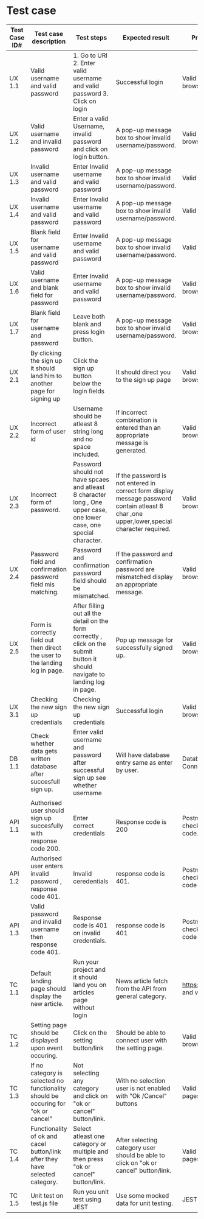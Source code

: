 # Test case
| Test Case ID# | Test case description | Test steps | Expected result | Prerequisites | Executed by | Pass/Fail |
| --- | --- | --- | --- | --- | --- | --- |
| UX 1.1 | Valid username and valid password | 1. Go to URl                                2. Enter valid username and valid password  3. Click on login | Successful login | Valid Url  and browser | Preet | Pass |
| UX 1.2 | Valid username and invalid password | Enter a valid Username, invalid password and click on login button. | A pop-up message box to show invalid username/password. | Valid Url  and browser | Preet | Pass |
| UX 1.3 | Invalid username and valid password | Enter Invalid username and valid password  | A pop-up message box to show invalid username/password. | Valid Url browser | Preet | Pass |
| UX 1.4 | Invalid username and valid password | Enter Invalid username and valid password  | A pop-up message box to show invalid username/password. | Valid Url browser | Preet | Pass |
| UX 1.5 | Blank field for username and valid password | Enter Invalid username and valid password  | A pop-up message box to show invalid username/password. | Valid Url Browser | Preet | Pass |
| UX 1.6 | Valid  username and blank field for password | Enter Invalid username and valid password  | A pop-up message box to show invalid username/password. | Valid Url  and browser | Preet | Pass |
| UX 1.7 | Blank field for username and  password | Leave both blank and press login button.  | A pop-up message box to show invalid username/password. | Valid Url  and browser | Preet | Pass |
| UX 2.1 | By clicking  the sign up it should land him to another page for signing up | Click the sign up button below the login fields  | It should direct you to the sign up page  | Valid Url  and browser | Pushti | Pass |
| UX 2.2 | Incorrect form  of user id | Username should be atleast 8 string long and no space included.  | If incorrect combination is entered than an appropriate message is generated.  | Valid Url  and browser | Pushti | Pass |
| UX 2.3 | Incorrect form of password. | Password should not have spcaes and  atleast 8 character long , One upper case, one lower case, one special character.  | If the password is not entered in correct form display message password contain atleast 8 char ,one upper,lower,special character required.  | Valid Url  and browser | Pushti | Pass |
| UX 2.4 | Password field and confirmation password field mis matching. | Password and confirmation password field should be mismatched.  | If the password and confirmation password are mismatched display an appropriate message. | Valid Url  and browser | Pushti | Pass |
| UX 2.5 | Form is correctly field out then direct the user to the landing log in page.  | After filling out all the detail on the form correctly , click on the submit button it should navigate to landing log in page.  | Pop up message for successfully signed up.  | Valid Url  and browser | Pushti | Pass |
| UX 3.1 | Checking the new sign up credentials | Checking the new sign up credentials | Successful login | Valid Url  and browser | Muhaimin | Pass |
| DB 1.1 | Check whether data gets written  database after succesfull sign up. | Enter valid username and password after successful sign up see whether username  | Will have database entry same as enter by user. | Database Connectivity | Muhaimin | Pass |
| API 1.1 | Authorised user should sign up succesfully with response code 200. | Enter correct credentials  | Response code is 200 | Postman for checking response code. | Muhaimin | Pass |
| API 1.2 | Authorised user enters invalid password , response code 401. | Invalid ceredentials  | response code is 401. | Postman for checking response code | Muhaimin | Pass |
| API 1.3 | Valid password and invalid username then response code 401. | Response code is 401 on invalid credentials. | response code is 401 | Postman for checking response code | Muhaimin | Pass |
| TC 1.1 | Default landing page should display the new article. | Run your project and it should land you on articles page without login | News article fetch from the API from general category. | https://newsapi.org/ and valid url|  |  |
| TC 1.2 |  Setting page should be displayed upon event occuring. | Click on the setting button/link | Should be able to connect user with the setting page. | Valid Url and browser |  |  |
| TC 1.3 |  If no category is selected no functionality should be occuring for "ok or cancel" | Not selecting any category and click on "ok or cancel" button/link. | With no selection user is not enabled with "Ok /Cancel" buttons | Valid Url for setting pages|  |  |    
| TC 1.4 |  Functionality of ok and cacel button/link after they have selected category. | Select atleast one category or multiple and then press "ok or cancel" button/link. | After selecting category user should be able to click on "ok or cancel" button/link. | Valid Url for setting pages|  |  |
| TC 1.5 | Unit test on test.js file | Run you unit test using JEST | Use some mocked data for unit testing. | JEST framework|  |  |

